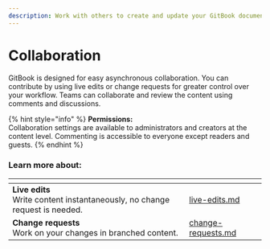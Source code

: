 ```yaml
---
description: Work with others to create and update your GitBook documentation.
---
```


# Collaboration

GitBook is designed for easy asynchronous collaboration. You can contribute by using live edits or change requests for greater control over your workflow. Teams can collaborate and review the content using comments and discussions.&#x20;

{% hint style="info" %}
**Permissions:**\
Collaboration settings are available to administrators and creators at the content level. Commenting is accessible to everyone except readers and guests.
{% endhint %}

### Learn more about:

<table data-view="cards"><thead><tr><th></th><th data-hidden data-card-target data-type="content-ref"></th></tr></thead><tbody><tr><td><strong>Live edits</strong><br>Write content instantaneously, no change request is needed.</td><td><a href="live-edits.md">live-edits.md</a></td></tr><tr><td><strong>Change requests</strong><br>Work on your changes in branched content.</td><td><a href="change-requests.md">change-requests.md</a></td></tr></tbody></table>
